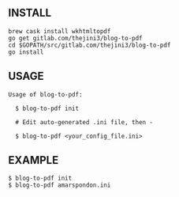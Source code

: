 ## INSTALL

```
brew cask install wkhtmltopdf
go get gitlab.com/thejini3/blog-to-pdf
cd $GOPATH/src/gitlab.com/thejini3/blog-to-pdf
go install
```


## USAGE
```
Usage of blog-to-pdf:

  $ blog-to-pdf init
  
  # Edit auto-generated .ini file, then -

  $ blog-to-pdf <your_config_file.ini>

```

## EXAMPLE

```
$ blog-to-pdf init
$ blog-to-pdf amarspondon.ini
```

